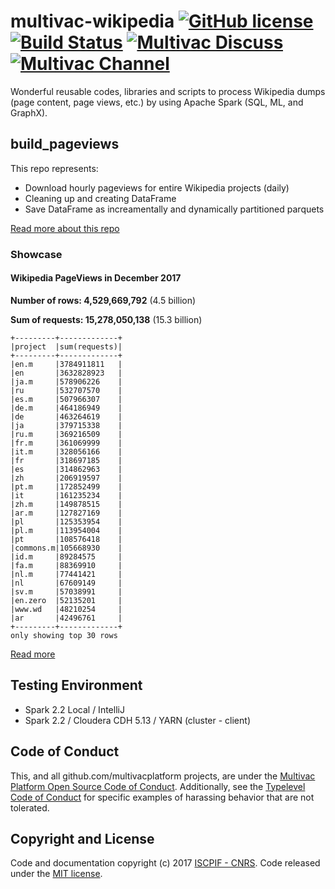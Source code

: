 # multivac-wikipedia [![GitHub license](https://img.shields.io/badge/license-MIT-blue.svg)](https://github.com/multivacplatform/multivac-wikipedia/blob/master/LICENSE) [![Build Status](https://travis-ci.org/multivacplatform/multivac-wikipedia.svg?branch=master)](https://travis-ci.org/multivacplatform/multivac-wikipedia) [![Multivac Discuss](https://img.shields.io/badge/multivac-discuss-ff69b4.svg)](https://discourse.iscpif.fr/c/multivac) [![Multivac Channel](https://img.shields.io/badge/multivac-chat-ff69b4.svg)](https://chat.iscpif.fr/channel/multivac)

Wonderful reusable codes, libraries and scripts to process Wikipedia dumps (page content, page views, etc.) by using Apache Spark (SQL, ML, and GraphX).

## build_pageviews
This repo represents:
* Download hourly pageviews for entire Wikipedia projects (daily)
* Cleaning up and creating DataFrame
* Save DataFrame as increamentally and dynamically partitioned parquets

[Read more about this repo](https://github.com/multivacplatform/multivac-wikipedia/tree/master/build_pageviews)

### Showcase
#### Wikipedia PageViews in December 2017

**Number of rows: 4,529,669,792** (4.5 billion)

**Sum of requests: 15,278,050,138** (15.3 billion)

```
+---------+-------------+
|project  |sum(requests)|
+---------+-------------+
|en.m     |3784911811   |
|en       |3632828923   |
|ja.m     |578906226    |
|ru       |532707570    |
|es.m     |507966307    |
|de.m     |464186949    |
|de       |463264619    |
|ja       |379715338    |
|ru.m     |369216509    |
|fr.m     |361069999    |
|it.m     |328056166    |
|fr       |318697185    |
|es       |314862963    |
|zh       |206919597    |
|pt.m     |172852499    |
|it       |161235234    |
|zh.m     |149878515    |
|ar.m     |127827169    |
|pl       |125353954    |
|pl.m     |113954004    |
|pt       |108576418    |
|commons.m|105668930    |
|id.m     |89284575     |
|fa.m     |88369910     |
|nl.m     |77441421     |
|nl       |67609149     |
|sv.m     |57038991     |
|en.zero  |52135201     |
|www.wd   |48210254     |
|ar       |42496761     |
+---------+-------------+
only showing top 30 rows
```
[Read more](https://github.com/multivacplatform/multivac-wikipedia/tree/master/spark_wiki_pageviews)


## Testing Environment

* Spark 2.2 Local / IntelliJ
* Spark 2.2 / Cloudera CDH 5.13 / YARN (cluster - client)

## Code of Conduct

This, and all github.com/multivacplatform projects, are under the [Multivac Platform Open Source Code of Conduct](https://github.com/multivacplatform/code-of-conduct/blob/master/code-of-conduct.md). Additionally, see the [Typelevel Code of Conduct](http://typelevel.org/conduct) for specific examples of harassing behavior that are not tolerated.

## Copyright and License

Code and documentation copyright (c) 2017 [ISCPIF - CNRS](http://iscpif.fr). Code released under the [MIT license](https://github.com/multivacplatform/multivac-wikipedia/blob/master/LICENSE).
